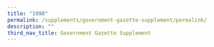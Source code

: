 ```yaml
---
title: "1998"
permalink: /supplements/government-gazette-supplement/permalink/
description: ""
third_nav_title: Government Gazette Supplement
---
```

